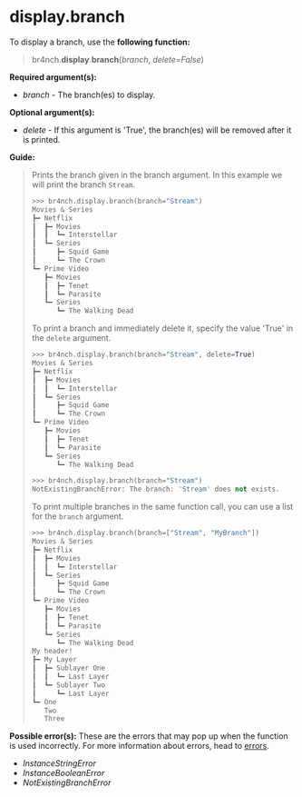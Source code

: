# display.branch

To display a branch, use the **following function:**

> br4nch.**display**.**branch**(*branch*, *delete=False*)

**Required argument(s):**

- *branch* - The branch(es) to display.

**Optional argument(s):**

- *delete* - If this argument is 'True', the branch(es) will be removed after it is printed.

**Guide:**

> Prints the branch given in the branch argument. In this example we will print the branch `Stream`.
>
> ```python
> >>> br4nch.display.branch(branch="Stream")
> Movies & Series
> ┣━ Netflix
> ┃  ┣━ Movies
> ┃  ┃  ┗━ Interstellar
> ┃  ┗━ Series
> ┃     ┣━ Squid Game
> ┃     ┗━ The Crown
> ┗━ Prime Video
>    ┣━ Movies
>    ┃  ┣━ Tenet
>    ┃  ┗━ Parasite
>    ┗━ Series
>       ┗━ The Walking Dead
> ```
>
> To print a branch and immediately delete it, specify the value 'True' in the `delete` argument.
>
> ```python
> >>> br4nch.display.branch(branch="Stream", delete=True)
> Movies & Series
> ┣━ Netflix
> ┃  ┣━ Movies
> ┃  ┃  ┗━ Interstellar
> ┃  ┗━ Series
> ┃     ┣━ Squid Game
> ┃     ┗━ The Crown
> ┗━ Prime Video
>    ┣━ Movies
>    ┃  ┣━ Tenet
>    ┃  ┗━ Parasite
>    ┗━ Series
>       ┗━ The Walking Dead
> 
> >>> br4nch.display.branch(branch="Stream")
> NotExistingBranchError: The branch: 'Stream' does not exists.
> ```
>
> To print multiple branches in the same function call, you can use a list for the `branch` argument.
>
> ```python
> >>> br4nch.display.branch(branch=["Stream", "MyBranch"])
> Movies & Series
> ┣━ Netflix
> ┃  ┣━ Movies
> ┃  ┃  ┗━ Interstellar
> ┃  ┗━ Series
> ┃     ┣━ Squid Game
> ┃     ┗━ The Crown
> ┗━ Prime Video
>    ┣━ Movies
>    ┃  ┣━ Tenet
>    ┃  ┗━ Parasite
>    ┗━ Series
>       ┗━ The Walking Dead
> My header!
> ┣━ My Layer
> ┃  ┣━ Sublayer One
> ┃  ┃  ┗━ Last Layer
> ┃  ┗━ Sublayer Two
> ┃     ┗━ Last Layer
> ┗━ One
>    Two
>    Three
> ```

**Possible error(s):**
These are the errors that may pop up when the function is used incorrectly.
For more information about errors, head to [errors](../../guides/errors.md).

- *InstanceStringError*
- *InstanceBooleanError*
- *NotExistingBranchError*

